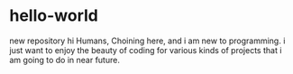 # hello-world
new repository
hi Humans, 
Choining here, and i am new to programming. i just want to enjoy the beauty of coding for various kinds of projects that i am going to do in near future.
